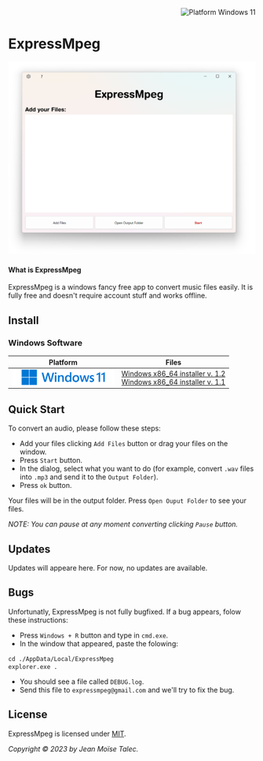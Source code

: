 <p align="right">
  <a style="text-decoration:none">
    <img src="https://img.shields.io/badge/Platform-Windows%2011-blue?logo=windows%2011&logoColor=40c7ff" alt="Platform Windows 11"/>
  </a>
</p>

# ExpressMpeg
![Cover](./main-window.png)
#### What is ExpressMpeg
ExpressMpeg is a windows fancy free app to convert music files easily. 
It is fully free and doesn't require account stuff and works offline.

## Install

### Windows Software
|Platform  | Files                                          |
|--------  | ------                                         |
| <img src="./windows-11.png" height=32 align="justify"> | [Windows x86_64 installer v. 1.2](./installer/win_x86_64_(1_1).exe)<br>[Windows x86_64 installer v. 1.1](./installer/win_x86_64_(1_1).exe)|

## Quick Start
To convert an audio, please follow these steps:
-  Add your files clicking `Add Files` button or drag your files on the window.
- Press `Start` button.
- In the dialog, select what you want to do (for example, convert `.wav` files into `.mp3` and send it to the `Output Folder`).
- Press `ok` button.

Your files will be in the output folder.
Press `Open Ouput Folder` to see your files.

*NOTE: You can pause at any moment converting clicking `Pause` button.*

## Updates

Updates will appeare here.
For now, no updates are available.

## Bugs
Unfortunatly, ExpressMpeg is not fully bugfixed. If a bug appears, folow these instructions:

- Press `Windows + R` button and type in `cmd.exe`.
- In the window that appeared, paste the folowing: 
``` batch
cd ./AppData/Local/ExpressMpeg
explorer.exe .
```
- You should see a file called `DEBUG.log`.
- Send this file to `expressmpeg@gmail.com` and we'll try to fix the bug.


## License
ExpressMpeg is licensed under [MIT](./LICENSE).

*Copyright © 2023 by Jean Moïse Talec.*
